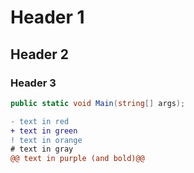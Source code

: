 # Header 1

## Header 2

### Header 3

```csharp
public static void Main(string[] args);
```

```diff
- text in red
+ text in green
! text in orange
# text in gray
@@ text in purple (and bold)@@
```
